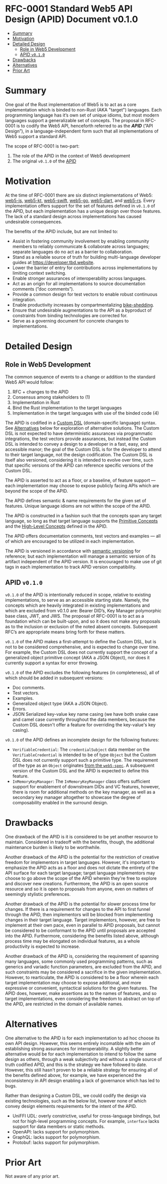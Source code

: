 # RFC-0001 Standard Web5 API Design (APID) Document v0.1.0 <!-- omit in toc -->

- [Summary](#summary)
- [Motivation](#motivation)
- [Detailed Design](#detailed-design)
  - [Role in Web5 Development](#role-in-web5-development)
  - [APID `v0.1.0`](#apid-v010)
- [Drawbacks](#drawbacks)
- [Alternatives](#alternatives)
- [Prior Art](#prior-art)

# Summary

One goal of the Rust implementation of Web5 is to act as a core implementation which is binded to non-Rust (AKA "target") languages. Each programming language has it’s own set of unique idioms, but most modern languages support a generalizable set of concepts. The proposal in RFC-0001 is to codify the Web5 API, henceforth referred to as the ***APID*** (”API Design”), in a language-independent form such that all implementations of Web5 support a standard API.

The scope of RFC-0001 is two-part:

1. The role of the APID in the context of Web5 development
2. The original `v0.1.0` of the [APID](../../API_DESIGN.md)

# Motivation

At the time of RFC-0001 there are six distinct implementations of Web5: [web5-js,](https://github.com/TBD54566975/web5-js) [web5-kt,](https://github.com/TBD54566975/web5-kt) [web5-swift,](https://github.com/TBD54566975/web5-swift) [web5-go,](https://github.com/TBD54566975/web5-go) [web5-dart](https://github.com/TBD54566975/web5-dart), and [web5-rs](https://github.com/TBD54566975/web5-rs). Every implementation offers support for the set of features defined in `v0.1.0` of the APID, but each implementation has a unique design over those features. The lack of a standard design across implementations has caused undesirable consequences. 

The benefits of the APID include, but are not limited to:

- Assist in fostering community involvement by enabling community members to reliably communicate & collaborate across languages; separate languages do no act as a barrier to collaboration.
- Stand as a reliable source of truth for building multi-language developer guides at https://developer.tbd.website.
- Lower the barrier of entry for contributions across implementations by limiting context switching.
- Enable stronger assurances of interoperability across languages.
- Act as an origin for all implementations to source documentation comments (”doc comments”).
- Provide a common design for test vectors to enable robust continuous integration.
- Enable productivity increases by compartmentalizing [bike-shedding](https://en.wikipedia.org/wiki/Law_of_triviality).
- Ensure that undesirable augmentations to the API as a byproduct of constraints from binding technologies are corrected for.
- Serve as a governing document for concrete changes to implementations.

# Detailed Design

## Role in Web5 Development

The common sequence of events to a change or addition to the standard Web5 API would follow:

1. RFC + changes to the APID
2. Consensus among stakeholders to (1)
3. Implementation in Rust
4. Bind the Rust implementation to the target languages
5. Implementation in the target languages with use of the binded code (4)

The APID is codified in a [Custom DSL](../../CUSTOM_DSL.md) (domain-specific language) syntax. See [Alternatives](#alternatives) below for exploration of alternative solutions. The Custom DSL is not expected to have deterministic assurances via programmatic integrations, the test vectors provide assurances, but instead the Custom DSL is intended to convey a design to a developer in a fast, easy, and accessible manor; the goal of the Custom DSL is for the developer to attend to their target language, not the design codification. The Custom DSL is itself also versioned, considering it is intended to evolve over time, such that specific versions of the APID can reference specific versions of the Custom DSL.

The APID is asserted to act as a floor, or a baseline, of feature support — each implementation may choose to expose publicly facing APIs which are beyond the scope of the APID.

The APID defines semantic & name requirements for the given set of features. Unique language idioms are not within the scope of the APID.

The APID is constructed in a fashion such that the concepts span any target language, so long as that target language supports the [Primitive Concepts](../../API_DESIGN.md#primitive-concepts) and the [High-Level Concepts](../../API_DESIGN.md#high-level-concepts) defined in the APID.  

The APID offers documentation comments, test vectors and examples — all of which are encouraged to be utilized in each implementation.

The APID is versioned in accordance with [semantic versioning](https://semver.org/) for reference; but each implementation will manage a semantic version of its artifact independent of the APID version. It is encouraged to make use of git tags in each implementation to track APID version compatibility.

## APID `v0.1.0` 

`v0.1.0` of the APID is intentionally reduced in scope, relative to existing implementations, to serve as an accessible starting state. Namely, the concepts which are heavily integrated in existing implementations and which are excluded from v0.1.0 are: Bearer DID’s, Key Manager polymorphic base class, JWT, and JWS. The proposal of RFC-0001 is to act as a foundation which can be built-upon, and so it does not make any proposals as to the inclusion or exclusion of the noted absent concepts. Subsequent RFC’s are appropriate means bring forth for these matters. 

`v0.1.0` of the APID makes a first-attempt to define the Custom DSL, but is not to be considered comprehensive, and is expected to change over time. For example, the Custom DSL does not currently support the concept of a generalized object primitive concept (AKA a JSON Object), nor does it currently support a syntax for error throwing.

`v0.1.0` of the APID excludes the following features (in completeness), all of which should be added in subsequent versions:

- Doc comments.
- Test vectors.
- Examples.
- Generalized object type (AKA a JSON Object).
- Errors.
- JSON Serialized key-value key name casing (we have both snake case and camel case currently throughout the data members, because the Custom DSL doesn't offer a feature for overriding the key-value's key casing).

`v0.1.0` of the APID defines an incomplete design for the following features:

- `VerifiableCredential`: The `credentialSubject` data member on the `VerifiableCredential` is intended to be of type `Object` but the Custom DSL does not currently support such a primitive type. The requirement of the type as an `Object` originates [from the `web5-spec`](https://github.com/TBD54566975/web5-spec/blob/main/spec/vc.md#verifiable-credential-data-model). A subsequent version of the Custom DSL and the APID is expected to define this feature.
- `InMemoryKeyManager`: The `InMemoryKeyManager` class offers sufficient support for enablement of downstream DIDs and VC features, however, there is room for additional methods on the key manager, as well as a secondary key manager altogether to showcase the degree of composability enabled in the surround design.

# Drawbacks

One drawback of the APID is it is considered to be yet another resource to maintain. Considered in tradeoff with the benefits, though, the additional maintenance burden is likely to be worthwhile. 

Another drawback of the APID is the potential for the restriction of creative freedom for implementors in target languages. However, it's important to emphasize the APID acts as a floor and does not dictate the entirety of the API surface for each target language; target language implementors may choose to go above the scope of the APID wherein they're free to explore and discover new creations. Furthermore, the APID is an open source resource and so it is open to proposals from anyone, even on matters of seemingly stylistic preferences.

Another drawback of the APID is the potential for slower process time for changes. If there is a requirement for changes to the API to first funnel through the APID, then implementors will be blocked from implementing changes in their target language. Target implementors, however, are free to implement at their own pace, even in parallel to APID proposals, but cannot be considered to be conformant to the APID until proposals are accepted into the APID. Furthermore, considering the benefits listed above, although process time may be elongated on individual features, as a whole productivity is expected to increase. 

Another drawback of the APID is, considering the requirement of spanning many languages, some commonly used programming patterns, such as generics and variadic function parameters, are excluded from the APID, and such constraints may be considered a sacrifice in the given implementation. However, to rearticulate, the APID is considered to be a floor wherein each target implementation may choose to expose additional, and more expressive or convenient, syntactical solutions for the given features. The APID does, however, make assertions as to the names of features, and so target implementations, even considering the freedom to abstract on top of the APID, are restricted in the domain of available names. 

# Alternatives

One alternative to the APID is for each implementation to ad hoc choose its own API design. However, this seems entirely incomatible with the aim of establishing strong assurances for interoperability. A slightly better alternative would be for each implementation to intend to follow the same design as others, through a weak subjectivity and without a single source of truth codified APID, and this is the strategy we have followed to date. However, this still hasn't proven to be a reliable strategy for ensuring all of the benefits defined above, for example, we have experienced the inconsistency in API design enabling a lack of governance which has led to bugs. 

Rather than designing a Custom DSL, we could codify the design via existing technologies, such as the below list, however none of which convey design elements requirements for the intent of the APID.

- UniFFI UDL: overly constrictive, useful for cross-language bindings, but not for high-level programming concepts. For example, `interface` lacks support for data members or static methods.
- OpenAPI: lacks support for polymorphism.
- GraphQL: lacks support for polymorphism.
- Protobuf: lacks support for polymorphism.

# Prior Art

Not aware of any prior art.